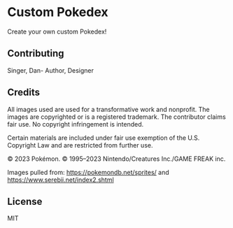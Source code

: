 # Custom Pokedex 

Create your own custom Pokedex! 

## Contributing

Singer, Dan- Author, Designer


## Credits

All images used are used for a transformative work and nonprofit. The images are copyrighted or is a registered trademark. The contributor claims fair use. No copyright infringement is intended.

Certain materials are included under fair use exemption of the U.S. Copyright Law and are restricted from further use.

© 2023 Pokémon. © 1995–2023 Nintendo/Creatures Inc./GAME FREAK inc.

Images pulled from: https://pokemondb.net/sprites/ and https://www.serebii.net/index2.shtml


## License

MIT  